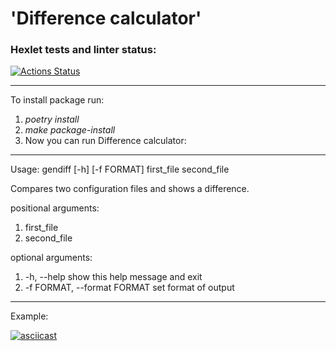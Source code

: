 # 'Difference calculator'

### Hexlet tests and linter status:
[![Actions Status](https://github.com/Prosto-Pasha/python-project-50/workflows/hexlet-check/badge.svg)](https://github.com/Prosto-Pasha/python-project-50/actions)

---
To install package run:
1) _poetry install_
2) _make package-install_
3) Now you can run Difference calculator:
---
Usage:   gendiff [-h] [-f FORMAT] first_file second_file

Compares two configuration files and shows a difference.

positional arguments:
  1) first_file
  2) second_file

optional arguments:
  1) -h, --help            show this help message and exit
  2) -f FORMAT, --format FORMAT        set format of output
---
Example:
    
[![asciicast](https://asciinema.org/a/Xceisf2AsCYi6QjJNkdasFfNf.svg)](https://asciinema.org/a/Xceisf2AsCYi6QjJNkdasFfNf)
 
